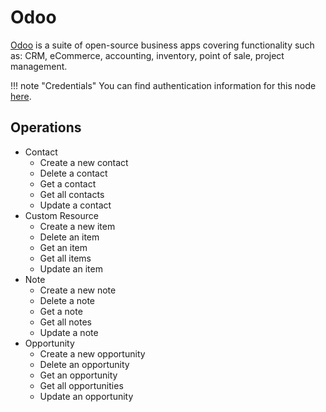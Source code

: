 # Odoo

[Odoo](https://www.odoo.com/) is a suite of open-source business apps covering functionality such as: CRM, eCommerce, accounting, inventory, point of sale, project management.

!!! note "Credentials"
    You can find authentication information for this node [here](/integrations/credentials/odoo/).


## Operations

* Contact
    * Create a new contact
    * Delete a contact
    * Get a contact
    * Get all contacts
    * Update a contact
* Custom Resource
    * Create a new item
    * Delete an item
    * Get an item
    * Get all items
    * Update an item
* Note
    * Create a new note
    * Delete a note
    * Get a note
    * Get all notes
    * Update a note
* Opportunity
    * Create a new opportunity
    * Delete an opportunity
    * Get an opportunity
    * Get all opportunities
    * Update an opportunity


